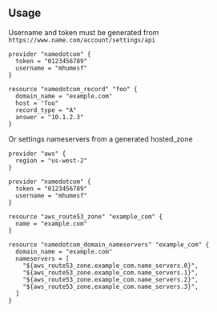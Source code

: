 ## Usage

Username and token must be generated from
`https://www.name.com/account/settings/api`

```HCL
provider "namedotcom" {
  token = "0123456789"
  username = "mhumesf"
}

resource "namedotcom_record" "foo" {
  domain_name = "example.com"
  host = "foo"
  record_type = "A"
  answer = "10.1.2.3"
}
```

Or settings nameservers from a generated hosted_zone

```HCL
provider "aws" {
  region = "us-west-2"
}

provider "namedotcom" {
  token = "0123456789"
  username = "mhumesf"
}

resource "aws_route53_zone" "example_com" {
  name = "example.com"
}

resource "namedotcom_domain_nameservers" "example_com" {
  domain_name = "example.com"
  nameservers = [
    "${aws_route53_zone.example_com.name_servers.0}",
    "${aws_route53_zone.example_com.name_servers.1}",
    "${aws_route53_zone.example_com.name_servers.2}",
    "${aws_route53_zone.example_com.name_servers.3}",
  ]
}
```